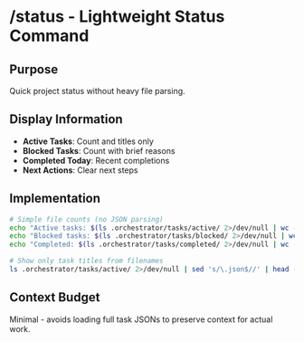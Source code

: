 # /status - Lightweight Status Command

## Purpose
Quick project status without heavy file parsing.

## Display Information
- **Active Tasks**: Count and titles only
- **Blocked Tasks**: Count with brief reasons
- **Completed Today**: Recent completions
- **Next Actions**: Clear next steps

## Implementation
```bash
# Simple file counts (no JSON parsing)
echo "Active tasks: $(ls .orchestrator/tasks/active/ 2>/dev/null | wc -l)"
echo "Blocked tasks: $(ls .orchestrator/tasks/blocked/ 2>/dev/null | wc -l)"
echo "Completed: $(ls .orchestrator/tasks/completed/ 2>/dev/null | wc -l)"

# Show only task titles from filenames
ls .orchestrator/tasks/active/ 2>/dev/null | sed 's/\.json$//' | head -5
```

## Context Budget
Minimal - avoids loading full task JSONs to preserve context for actual work.